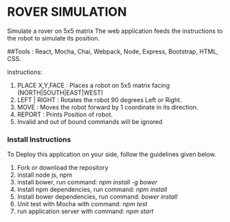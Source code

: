 # ROVER SIMULATION
Simulate a rover on 5x5 matrix
The web application feeds the instructions to the robot to simulate its position.

##Tools : React, Mocha, Chai, Webpack, Node, Express, Bootstrap, HTML, CSS.

Instructions:
  1. PLACE X,Y,FACE : Places a robot on 5x5 matrix facing (NORTH|SOUTH|EAST|WEST)   
  2. LEFT | RIGHT : Rotates the robot 90 degrees Left or Right.
  3. MOVE : Moves the robot forward by 1 coordinate in its direction.
  4. REPORT : Prints Position of robot.
  5. Invalid and out of bound commands will be ignored


### Install Instructions
To Deploy this application on your side, follow the guidelines given below.
  1. Fork or download the repository
  2. install node js, npm
  3. install bower, run command: *npm install -g bower* 
  4. Install npm dependencies, run command: *npm install*
  5. Install bower dependencies, run command: *bower install*
  6. Unit test with Mocha with command: *npm test*
  7. run application server with command: *npm start*
